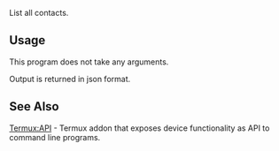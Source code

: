 List all contacts.

## Usage

This program does not take any arguments.

Output is returned in json format.

## See Also

[Termux:API](Termux:API) - Termux addon that exposes device
functionality as API to command line programs.